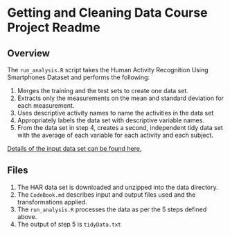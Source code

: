 # Getting and Cleaning Data Course Project Readme

## Overview

The `run_analysis.R` script takes the Human Activity Recognition Using Smartphones Dataset and performs the following:

1. Merges the training and the test sets to create one data set.
2. Extracts only the measurements on the mean and standard deviation for each measurement.
3. Uses descriptive activity names to name the activities in the data set
4. Appropriately labels the data set with descriptive variable names.
5. From the data set in step 4, creates a second, independent tidy data set with the average of each variable for each activity and each subject.

[Details of the input data set can be found here.](http://archive.ics.uci.edu/ml/datasets/Human+Activity+Recognition+Using+Smartphones)

## Files

1. The HAR data set is downloaded and unzipped into the data directory.
2. The `CodeBook.md` describes input and output files used and the transformations applied.
3. The `run_analysis.R` processes the data as per the 5 steps defined above.
4. The output of step 5 is `tidyData.txt`